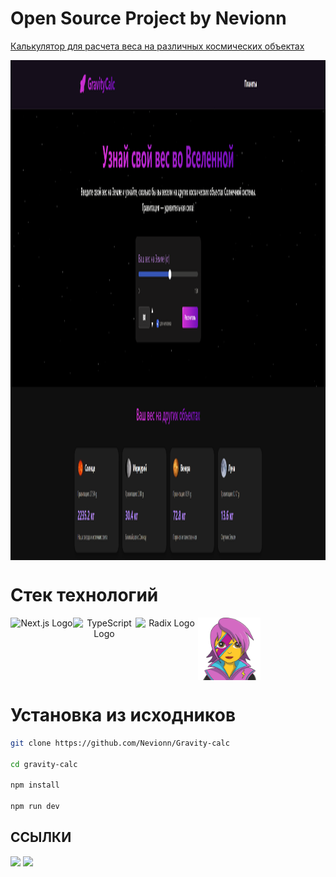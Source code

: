 # Open Source Project by Nevionn

[Калькулятор для расчета веса на различных космических объектах](http://89.105.198.219/)

<div align="center" style="display: flex; align-items: center;">
  <img src="./public/preview.png" alt="App preview1" width="600" height="800">
</div>

# Стек технологий

<div align="center" style="display: flex; align-items: center;">
<img src="https://cdn.simpleicons.org/nextdotjs/000?width=40" alt="Next.js Logo" width="100" height="100" style="fill:#000000" />
<img src="https://cdn.simpleicons.org/typescript/3178c6?width=40" alt="TypeScript Logo" width="100" height="100" style="fill:#3178C6" />
<img src="https://cdn.simpleicons.org/radixui/000?width=40" alt="Radix Logo" width="100" height="100" style="fill:#161618" />
<img src="https://raw.githubusercontent.com/emotion-js/emotion/main/emotion.png" alt="emotion.js" width="100" height="100">

</div>

# Установка из исходников

```bash
git clone https://github.com/Nevionn/Gravity-calc

cd gravity-calc

npm install

npm run dev
```

## ССЫЛКИ

[<img src="https://gitlab.com/prolinux410/owl_dots/-/raw/main/.img/git_tg.png?ref_type=heads" width="100">](https://t.me/ancient_nevionn)
[<img src="https://gitlab.com/prolinux410/owl_dots/-/raw/main/.img/git_coffee.png?ref_type=heads" width="100">](https://www.donationalerts.com/r/nevion)
